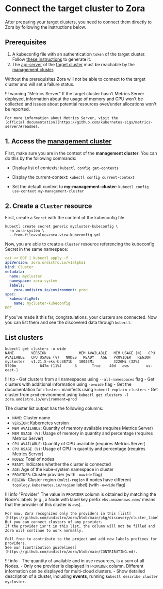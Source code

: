 # Connect the target cluster to Zora

After [preparing](/target-cluster) your [target clusters](/glossary#target-cluster), you need to connect them directly to Zora by 
following the instructions below.

## Prerequisites

1. A kubeconfig file with an authentication `token` of the target cluster. 
   Follow [these instructions](/target-cluster) to generate it.
2. The [api-server](https://kubernetes.io/docs/concepts/overview/components/#kube-apiserver) 
   of the [target cluster](/glossary#target-cluster) 
   must be reachable by the [management cluster](/glossary#management-cluster). 

Without the prerequisites Zora will not be able to connect to the target cluster
and will set a failure status.

!!! warning "Metrics Server"
    If the target cluster hasn't Metrics Server deployed, 
    information about the usage of memory and CPU won't be collected
    and issues about potential resources over/under allocations won't be reported.

    For more information about Metrics Server, visit the
    [official documentation](https://github.com/kubernetes-sigs/metrics-server/#readme).

## 1. Access the [management cluster](/glossary#management-cluster)

First, make sure you are in the context of the **management cluster**.
You can do this by the following commands:

- Display list of contexts: `kubectl config get-contexts`

- Display the current-context: `kubectl config current-context`

- Set the default context to **my-management-cluster**: `kubectl config use-context my-management-cluster`

## 2. Create a `Cluster` resource

First, create a `Secret` with the content of the kubeconfig file:

```shell
kubectl create secret generic mycluster-kubeconfig \
  -n zora-system \
  --from-file=value=zora-view-kubeconfig.yml
```

Now, you are able to create a `Cluster` resource referencing the kubeconfig Secret in the same namespace:

```yaml
cat << EOF | kubectl apply -f -
apiVersion: zora.undistro.io/v1alpha1
kind: Cluster
metadata:
  name: mycluster
  namespace: zora-system
  labels:
    zora.undistro.io/environment: prod
spec:
  kubeconfigRef:
    name: mycluster-kubeconfig
EOF
```

If you've made it this far, congratulations, your clusters are connected.
Now you can list them and see the discovered data through `kubectl`:

## List clusters

```shell
kubectl get clusters -o wide
NAME        VERSION               MEM AVAILABLE   MEM USAGE (%)   CPU AVAILABLE   CPU USAGE (%)   NODES   READY   AGE   PROVIDER   REGION   
mycluster   v1.21.5-eks-bc4871b   10033Mi         3226Mi (32%)    5790m           647m (11%)      3       True    40d   aws        us-east-1
```

!!! tip
    - Get clusters from all namespaces using `--all-namespaces` flag
    - Get clusters with additional information using `-o=wide` flag
    - Get the documentation for `clusters` manifests using `kubectl explain clusters`
    - Get cluster from `prod` environment using `kubectl get clusters -l zora.undistro.io/environment=prod`

The cluster list output has the following columns:

- `NAME`: Cluster name
- `VERSION`: Kubernetes version
- `MEM AVAILABLE`: Quantity of memory available (requires Metrics Server)
- `MEM USAGE (%)`: Usage of memory in quantity and percentage (requires Metrics Server)
- `CPU AVAILABLE`: Quantity of CPU available (requires Metrics Server)
- `CPU USAGE (%)`: Usage of CPU in quantity and percentage (requires Metrics Server)
- `NODES`: Total of nodes
- `READY`: Indicates whether the cluster is connected
- `AGE`: Age of the kube-system namespace in cluster
- `PROVIDER`: Cluster provider (with `-o=wide` flag)
- `REGION`: Cluster region (`multi-region` if nodes have different `topology.kubernetes.io/region` label)
  (with `-o=wide` flag)

!!! info "Provider"
    The value in `PROVIDER` column is obtained by matching the Node's labels
    (e.g., a Node with label key prefix `eks.amazonaws.com/` means that the provider of this cluster is `aws`).

    For now, Zora recognizes only the providers in this [list](https://github.com/undistro/zora/blob/main/pkg/discovery/cluster_labels.go#L21).
    But you can connect clusters of any provider. 
    If the provider isn't in this list, the column will not be filled and Zora will continue to work normally.
    
    Fell free to contribute to the project and add new labels prefixes for providers. 
    See our [contribution guidelines](https://github.com/undistro/zora/blob/main/CONTRIBUTING.md).

!!! info
    - The quantity of available and in use resources, is a sum of all Nodes.
    - Only one provider is displayed in `PROVIDER` column. Different information can be displayed for multi-cloud clusters.
    - Show detailed description of a cluster, including **events**, running `kubectl describe cluster mycluster`.
